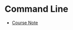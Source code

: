 # Command Line

- [Course Note](https://github.com/HackerYou/bootcamp-notes/blob/master/git-and-command-line/intro-to-command-line.md)
